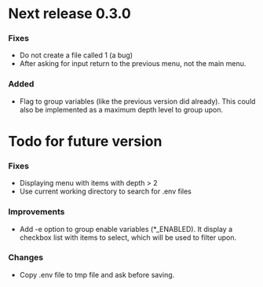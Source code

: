 # Next release 0.3.0

### Fixes
+ Do not create a file called 1 (a bug)
+ After asking for input return to the previous menu, not the main menu.

### Added
+ Flag to group variables (like the previous version did already). This could
  also be implemented as a maximum depth level to group upon.


# Todo for future version

### Fixes
- Displaying menu with items with depth > 2
- Use current working directory to search for .env files

### Improvements
- Add -e option to group enable variables (*_ENABLED). It display a checkbox
  list with items to select, which will be used to filter upon.

### Changes
- Copy .env file to tmp file and ask before saving.
